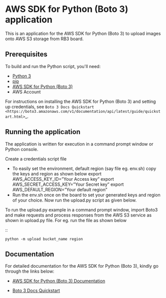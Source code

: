 # AWS SDK for Python (Boto 3) application


This is an application for the AWS SDK for Python (Boto 3) to upload images onto AWS S3 storage from RB3 board.

## Prerequisites


To build and run the Python script, you'll need:

- [Python 3 ](https://www.python.org/downloads/)
- [pip ](https://pip.pypa.io/en/stable/installing/)
- [AWS SDK for Python (Boto 3)](https://boto3.amazonaws.com/v1/documentation/api/latest/guide/quickstart.html)
- AWS Account

For instructions on installing the AWS SDK for Python (Boto 3) and setting up
credentials, see `Boto 3 Docs Quickstart <https://boto3.amazonaws.com/v1/documentation/api/latest/guide/quickstart.html>`_.

## Running the application


The application is written for execution in a command prompt window or
Python console.

Create a credentials script file
- To easily set the environment, default region (say file eg. env.sh) copy the keys and region as shown below
	export AWS_ACCESS_KEY_ID=”Your Access key”
	export AWS_SECRET_ACCESS_KEY=”Your Secret key”
	export AWS_DEFAULT_REGION=”Your default region”
- Run the env.sh once on the board to set your generated keys and region of your choice. Now run the upload.py script as given below.

To run the upload.py example in a command prompt window, import Boto3 and make requests and process responses from the AWS S3 service as shown in upload.py file. For eg. run the file as shown below

::

    python -m upload bucket_name region

## Documentation


For detailed documentation for the AWS SDK for Python (Boto 3), kindly go through the links below:

- [AWS SDK for Python (Boto 3) Documentation](https://docs.aws.amazon.com/pythonsdk/)

- [Boto 3 Docs Quickstart](https://boto3.amazonaws.com/v1/documentation/api/latest/guide/quickstart.html)

